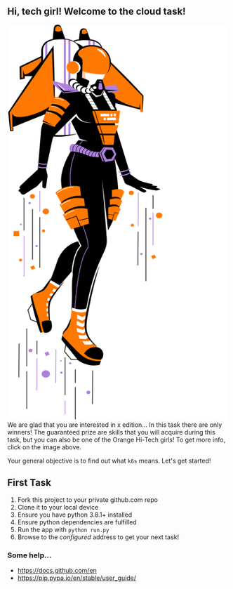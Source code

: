 ## Hi, tech girl! Welcome to the cloud task!
<div align="center">
  <a href="https://hitechgirl.pl">
    <img src="k6s/static/images/woman.png" alt="Logo" width="500" height="900">
  </a>
</div>
We are glad that you are interested in x edition... 
In this task there are only winners! The guaranteed prize are skills that you will acquire during this task,
but you can also be one of the Orange Hi-Tech girls! To get more info, click on the image above.

Your general objective is to find out what `k6s` means. Let's get started!

## First Task
1. Fork this project to your private github.com repo
2. Clone it to your local device
3. Ensure you have python 3.8.1+ installed
4. Ensure python dependencies are fulfilled
5. Run the app with `python run.py`
6. Browse to the _configured_ address to get your next task!

### Some help...
* https://docs.github.com/en
* https://pip.pypa.io/en/stable/user_guide/

